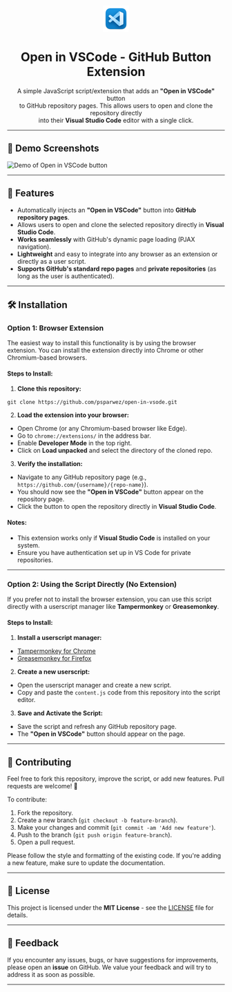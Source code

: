 <div align="center">

<img src="./assets/VSCode-icon.jpg" width="60">
<h1> Open in VSCode - GitHub Button Extension </h1>

A simple JavaScript script/extension that adds an **"Open in VSCode"** button <br> to GitHub repository pages. This allows users to open and clone the repository directly <br> into their **Visual Studio Code** editor with a single click.
</div>

---

## 📸 Demo Screenshots

![Demo of Open in VSCode button](https://github.com/user-attachments/assets/efd5c725-27c9-41ed-8888-0aaec7b0e206)

---

## 🚀 Features

- Automatically injects an **"Open in VSCode"** button into **GitHub repository pages**.
- Allows users to open and clone the selected repository directly in **Visual Studio Code**.
- **Works seamlessly** with GitHub's dynamic page loading (PJAX navigation).
- **Lightweight** and easy to integrate into any browser as an extension or directly as a user script.
- **Supports GitHub's standard repo pages** and **private repositories** (as long as the user is authenticated).

---



## 🛠️ Installation

### Option 1: Browser Extension

The easiest way to install this functionality is by using the browser extension. You can install the extension directly into Chrome or other Chromium-based browsers.

#### Steps to Install:
1. **Clone this repository:**
```base
git clone https://github.com/psparwez/open-in-vsode.git
```


2. **Load the extension into your browser:**
- Open Chrome (or any Chromium-based browser like Edge).
- Go to `chrome://extensions/` in the address bar.
- Enable **Developer Mode** in the top right.
- Click on **Load unpacked** and select the directory of the cloned repo.

3. **Verify the installation:**
- Navigate to any GitHub repository page (e.g., `https://github.com/{username}/{repo-name}`).
- You should now see the **"Open in VSCode"** button appear on the repository page.
- Click the button to open the repository directly in **Visual Studio Code**.

#### Notes:
- This extension works only if **Visual Studio Code** is installed on your system.
- Ensure you have authentication set up in VS Code for private repositories.

---

### Option 2: Using the Script Directly (No Extension)

If you prefer not to install the browser extension, you can use this script directly with a userscript manager like **Tampermonkey** or **Greasemonkey**.

#### Steps to Install:
1. **Install a userscript manager:**
- [Tampermonkey for Chrome](https://www.tampermonkey.net/)
- [Greasemonkey for Firefox](https://www.greasespot.net/)

2. **Create a new userscript:**
- Open the userscript manager and create a new script.
- Copy and paste the `content.js` code from this repository into the script editor.

3. **Save and Activate the Script:**
- Save the script and refresh any GitHub repository page.
- The **"Open in VSCode"** button should appear on the page.



---

## 🤝 Contributing

Feel free to fork this repository, improve the script, or add new features. Pull requests are welcome! 🚀

To contribute:
1. Fork the repository.
2. Create a new branch (`git checkout -b feature-branch`).
3. Make your changes and commit (`git commit -am 'Add new feature'`).
4. Push to the branch (`git push origin feature-branch`).
5. Open a pull request.

Please follow the style and formatting of the existing code. If you're adding a new feature, make sure to update the documentation.

---

## 📜 License

This project is licensed under the **MIT License** - see the [LICENSE](https://github.com/psparwez/open-in-vsode/tree/main?tab=MIT-1-ov-file) file for details.

---

## 💬 Feedback

If you encounter any issues, bugs, or have suggestions for improvements, please open an **issue** on GitHub. We value your feedback and will try to address it as soon as possible.

---


